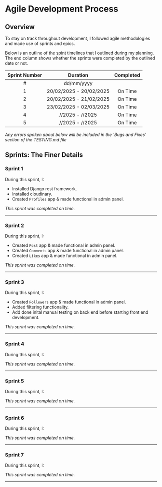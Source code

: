 # **Agile Development Process**
## **Overview** 

To stay on track throughout development, I followed agile methodologies and made use of sprints and epics.

Below is an outline of the spint timelines that I outlined during my planning. The end column shows whether the sprints were completed by the outlined date or not.

| Sprint Number | Duration | Completed |
| :--------: | :-------: | :-------: |
| # | dd/mm/yyyy |  |
| 1 | 20/02/2025 - 20/02/2025 | On Time |
| 2 | 20/02/2025 - 21/02/2025 | On Time |
| 3 | 23/02/2025 - 02/03/2025 | On Time |
| 4 | //2025 - //2025 | On Time |
| 5 | //2025 - //2025 | On Time |

*Any errors spoken about below will be included in the 'Bugs and Fixes' section of the TESTING.md file*

## **Sprints: The Finer Details**

### Sprint 1
During this sprint, I:

* Installed Django rest framework.
* Installed cloudinary.
* Created `Profiles` app & made functional in admin panel.

*This sprint was completed on time.*

----

### Sprint 2
During this sprint, I:

* Created `Post` app & made functional in admin panel.
* Created `Comments` app & made functional in admin panel.
* Created `Likes` app & made functional in admin panel.

*This sprint was completed on time.*

----

### Sprint 3
During this sprint, I:

* Created `Followers` app & made functional in admin panel.
* Added filtering functionality.
* Add done inital manual testing on back end before starting front end development.

*This sprint was completed on time.*

----

### Sprint 4
During this sprint, I:


*This sprint was completed on time.*

----

### Sprint 5
During this sprint, I:


*This sprint was completed on time.*

----

### Sprint 6
During this sprint, I:


*This sprint was completed on time.*

----

### Sprint 7
During this sprint, I:


*This sprint was completed on time.*

----
